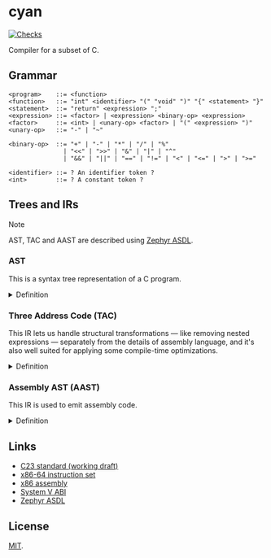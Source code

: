 # cyan

[![Checks](https://img.shields.io/github/actions/workflow/status/norskeld/cyan/checks.yml?style=flat-square&colorA=22272d&colorB=22272d&label=checks)](https://github.com/norskeld/cyan/actions/workflows/checks.yml)

Compiler for a subset of C.

## Grammar

```ebnf
<program>    ::= <function>
<function>   ::= "int" <identifier> "(" "void" ")" "{" <statement> "}"
<statement>  ::= "return" <expression> ";"
<expression> ::= <factor> | <expression> <binary-op> <expression>
<factor>     ::= <int> | <unary-op> <factor> | "(" <expression> ")"
<unary-op>   ::= "-" | "~"

<binary-op>  ::= "+" | "-" | "*" | "/" | "%"
               | "<<" | ">>" | "&" | "|" | "^"
               | "&&" | "||" | "==" | "!=" | "<" | "<=" | ">" | ">="

<identifier> ::= ? An identifier token ?
<int>        ::= ? A constant token ?
```

## Trees and IRs

> [!NOTE]
> AST, TAC and AAST are described using [Zephyr ASDL][zephyr].

### AST

This is a syntax tree representation of a C program.

<details>
<summary>Definition</summary>

```scala
program = Program(function function)

function =
  | Function(identifier name, statement body)

statement =
  | Return(expression)

expression =
  | Constant(int)
  | Unary(unary_op op, expression expression)
  | Binary(binary_op op, expression left, expression right)

unary_op =
  | BitNot
  | Negate
  | Not

binary_op =
  | Add
  | Div
  | Mod
  | Mul
  | Sub
  | BitAnd
  | BitOr
  | BitShl
  | BitShr
  | BitXor
  | And
  | Equal
  | Greater
  | GreaterEqual
  | Less
  | LessEqual
  | NotEqual
  | Or
```
</details>

### Three Address Code (TAC)

This IR lets us handle structural transformations — like removing nested expressions — separately from the details of assembly language, and it's also well suited for applying some compile-time optimizations.

<details>
<summary>Definition</summary>

```scala
program = Program(function function)

function =
  | Function(identifier name, instruction* instructions)

instruction =
  | Return(value value)
  | Unary(unary_op op, value src, value dst)
  | Binary(binary_op op, value left, value right, value dst)

value =
  | Constant(int)
  | Var(identifier)

unary_op =
  | BitNot
  | Negate

binary_op =
  | Add
  | BitAnd
  | BitOr
  | BitShl
  | BitShr
  | BitXor
  | Div
  | Mod
  | Mul
  | Sub
```
</details>

### Assembly AST (AAST)

This IR is used to emit assembly code.

<details>
<summary>Definition</summary>

```scala
program = Program(function function)

function =
  | Function(identifier name, instruction* instructions)

instruction =
  | Mov(operand src, operand dst)
  | Unary(unary_op op, operand operand)
  | Binary(binary_op op, operand src, operand dst)
  | Idiv(operand)
  | AllocateStack(int)
  | Cdq
  | Ret

unary_op =
  | Neg
  | Not

binary_op =
  | Add
  | And
  | Mul
  | Or
  | Sal
  | Sar
  | Sub
  | Xor

operand =
  | Imm(int)
  | Reg(reg)
  | Pseudo(identifier)
  | Stack(int)

reg =
  | AX
  | CX
  | DX
  | R10
  | R11
```
</details>

## Links

- [C23 standard (working draft)](https://open-std.org/JTC1/SC22/WG14/www/docs/n3220.pdf)
- [x86-64 instruction set](https://www.felixcloutier.com/x86/)
- [x86 assembly](https://en.wikibooks.org/wiki/X86_Assembly)
- [System V ABI](https://gitlab.com/x86-psABIs/x86-64-ABI)
- [Zephyr ASDL][zephyr]

## License

[MIT](LICENSE).

<!-- Links. -->

[zephyr]: https://www.cs.princeton.edu/~appel/papers/asdl97.pdf
